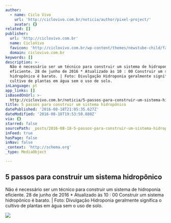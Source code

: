 ```yaml
---
author:
  - name: Ciclo Vivo
    url: 'http://ciclovivo.com.br/noticia/author/pixel-project/'
    avatar: {}
related: []
publisher:
  url: 'http://ciclovivo.com.br'
  name: CicloVivo
  favicon: 'http://ciclovivo.com.br/wp-content/themes/newstube-child/favicon.ico'
  domain: ciclovivo.com.br
keywords: []
description: >-
  Não é necessário ser um técnico para construir um sistema de hidroponia
  eficiente. 28 de junho de 2016 * Atualizado às 10 : 00 Construir um sistema
  hidropônico é barato. | Foto: Divulgação Hidroponia geralmente significa o
  cultivo de plantas em água sem o uso de solo.
inLanguage: pt
app_links: []
isBasedOnUrl: >-
  http://ciclovivo.com.br/noticia/5-passos-para-construir-um-sistema-hidroponico/
title: 5 passos para construir um sistema hidropônico
datePublished: '2016-08-18T21:05:35.627Z'
dateModified: '2016-08-18T19:53:50.880Z'
via: {}
starred: false
sourcePath: _posts/2016-08-18-5-passos-para-construir-um-sistema-hidroponico.md
inFeed: true
hasPage: false
inNav: false
_context: 'http://schema.org'
_type: MediaObject

---
```

<article style=""><h1>5 passos para construir um sistema hidropônico</h1><p>Não é necessário ser um técnico para construir um sistema de hidroponia eficiente. 28 de junho de 2016 * Atualizado às 10 : 00 Construir um sistema hidropônico é barato. | Foto: Divulgação Hidroponia geralmente significa o cultivo de plantas em água sem o uso de solo.</p><img src="http://ciclovivo.com.br/wp-content/uploads/2015/009/img/noticias/4769929575_7ee90f1d8d_b.jpg" /></article>